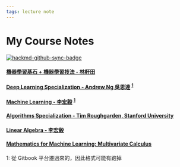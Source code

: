 ```yaml
---
tags: lecture note
---
```


# My Course Notes

[![hackmd-github-sync-badge](https://hackmd.io/beWRYyx8SSqgbzz2m9iSmw/badge)](https://hackmd.io/beWRYyx8SSqgbzz2m9iSmw)

#### [機器學習基石 + 機器學習技法 - 林軒田](https://hackmd.io/@johnnyasd12/BJ9bqqevD)
#### [Deep Learning Specialization - Andrew Ng 吳恩達](https://hackmd.io/@johnnyasd12/HyjsUh_Od) <sup>[1](#footnote_gitbook)</sup>
#### [Machine Learning - 李宏毅](https://hackmd.io/@johnnyasd12/BkzF42Jt_) <sup>[1](#footnote_gitbook)</sup>
#### [Algorithms Specialization - Tim Roughgarden, Stanford University](https://github.com/johnnyasd12/algorithms-stanford)
#### [Linear Algebra - 李宏毅](https://hackmd.io/@johnnyasd12/r16uT-yLw)
#### [Mathematics for Machine Learning: Multivariate Calculus](https://hackmd.io/@johnnyasd12/rkbhRKq8r)


<a name="footnote_gitbook">1</a>: 從 Gitbook 平台遷過來的，因此格式可能有跑掉






